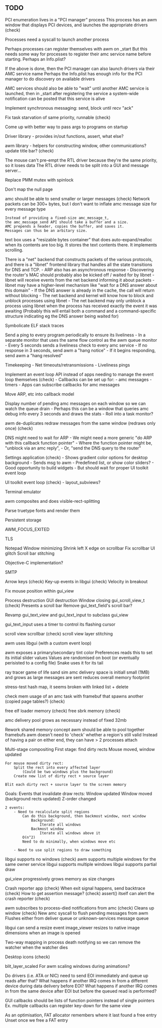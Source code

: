 TODO
---------------

PCI enumeration lives in a "PCI manager" process
This process has an awm window that displays PCI devices, 
and launches the appropriate drivers (check)

Processes need a syscall to launch another process

Perhaps processes can register themselves with awm on _start
But this needs some way for processes to register their amc service 
name before starting. Perhaps an Info.plist?

If the above is done, then the PCI manager can also launch drivers via their AMC service name
Perhaps the Info.plist has enough info for the PCI manager to do discovery on available drivers

AMC services should also be able to "wait" until another AMC service is launched, then
in _start after registering the service a system-wide notification can be posted that this service is alive

Implement synchronous messaging: send, block until recv "ack"

Fix task starvation of same priority, runnable (check)

Come up with better way to pass args to programs on startup

Driver library - provides in/out functions, assert, what else?

awm library - helpers for constructing window, other communications? update title bar? (check)

The mouse can't pre-empt the RTL driver because they're the same priority, so it loses data
The RTL driver needs to be split into a GUI and message server...

Replace PMM mutex with spinlock

Don't map the null page

amc should be able to send smaller or larger messages (check)
    Network packets can be 300+ bytes,
    but I don't want to inflate amc message size for every message type

    Instead of providing a fixed-size amc_message_t,
    the amc_message_send API should take a buffer and a size.
    AMC prepends a header, copies the buffer, and saves it.
    Messages can thus be an arbitary size.

text box uses a "resizable bytes container" that does auto-expand/realloc when
its contents are too big. It stores the text contents there. It implements scrolling.

There is a "net" backend that constructs packets of the various protocols,
and there is a "libnet" frontend library that handles all the state transitions for
DNS and TCP.
    - ARP also has an asynchronous response
    - Discovering the router's MAC should probably also be kicked off / waited for by libnet
    - libnet will receive events from the net backend informing it about packets
    - libnet may have a higher-level mechanism like "wait for a DNS answer about this domain"
    - If the DNS answer is already in the cache, the call will return without blocking
    - The net backend and kernel will know how to block and unblock processes using libnet
    - The net backend may only unblock a process using libnet when the process has received
        exactly the event it was awaiting
        (Probably this will entail both a command and a command-specific structure indicating 
            eg the DNS answer being waited for)

Symbolicate ELF stack traces

Send a ping to every program periodically to ensure its liveliness
    - In a separate monitor that uses the same flow control as the awm queue monitor
    - Every 5 seconds sends a liveliness check to every amc service
    - If no response in 3 seconds, send awm a "hang notice"
    - If it begins responding, send awm a "hang resolved"

Timekeeping
    - Net timeouts/retransmissions
    - Liveliness pings

Implement an event loop API instead of apps needing to manage the event loop themselves (check)
    - Callbacks can be set up for:
        - amc messages
        - timers
    - Apps can subscribe callbacks for amc messages

Move ARP, etc into callback model

Display number of pending amc messages on each window so we can watch the queue drain
    - Perhaps this can be a window that queries amc debug info every 3 seconds and
       draws the stats
    - Roll into a task monitor?

awm de-duplicates redraw messages from the same window (redraws only once) (check)

DNS might need to wait for ARP
    - We might need a more generic "do ARP with this callback function pointer"
        - Where the function pointer might be, "unblock via an amc reply",
            - Or, "send the DNS query to the router"

Settings application (check)
    - Shows gradient color options for desktop background
        - Sends msg to awm
    - Predefined list, or show color sliders?
        - Good opportunity to build widgets
            - But should wait for proper UI toolkit event loop

UI toolkit event loop (check)
    - layout_subviews?

Terminal emulator

awm composites and does visible-rect-splitting

Parse truetype fonts and render them

Persistent storage

AWM_FOCUS_EXITED

TLS

Notepad
Window minimizing
Shrink left X edge on scrollbar
Fix scrollbar UI glitch
Scroll bar stitching

Objective-C implementation?

SMTP

Arrow keys (check)
Key-up events in libgui (check)
Velocity in breakout

Fix mouse position within gui_view

Process destruction
GUI destruction
Window closing
gui_scroll_view_t (check)
    Presents a scroll bar
    Remove gui_text_field's scroll bar?

Revamp gui_text_view and gui_text_input to subclass gui_view

gui_text_input uses a timer to control its flashing cursor

scroll view scrollbar (check)
scroll view layer stitching

awm uses libgui (with a custom event loop)

awm exposes a primary/secondary tint color
    Preferences reads this to set its initial slider values
    Values are randomised on boot (or eventually perisisted to a config file)
    Snake uses it for its tail

ray tracer
game of life
sand sim
amc delivery space is initiall small (1MB) and grows as large messages are sent
    reduces overall memory footprint

stress-test hash map, it seems broken with linked list + delete

check mem usage of an amc task with framebuf that spawns another (copied page tables?) (check)

free elf loader memory (check)
free sbrk memory (check)

amc delivery pool grows as necessary instead of fixed 32mb

Rework shared memory concept
    awm should be able to pool together framebufs
    awm doesn't need to 'check' whether a region's still valid
    Instead of having a pair on either end, they can have > 2 processes attach

Multi-stage compositing
    First stage: find dirty rects
        Mouse moved, window updated
    
    For mouse moved dirty rect:
        Split the rect into every affected layer
            (Could be two windows plus the background)
        Create new list of dirty rect + source layer

    Blit each dirty rect + source layer to the screen memory

Goals:
    Events that invalidate draw rects:
        Window updated
        Window moved (background rects updated)
        Z-order changed

    2 events:
        - Need to recalculate split regions
            Can do this background, then backmost window, next window
                Background:
                    Iterate all windows
                Backmost window
                    Iterate all windows above it
            O(n^2)
            Need to do minimally, when windows move etc

        - Need to use split regions to draw something
    
libgui supports no windows (check)
awm supports multiple windows for the same owner service
libgui supports multiple windows 
libgui supports partial draw

gui_view progressively grows memory as size changes

Crash reporter app (check)
When exit signal happens, send backtrace (check)
    How to get assertion message? (check)
    assert() itself can alert the crash reporter (check)

awm subscribes to process-died notifications from amc (check)
    Cleans up window (check)
    New amc syscall to flush pending messages from awm
        Flushes either from deliver queue or unknown-services message queue

libgui can send a resize event
    image_viewer resizes to native image dimensions when an image is opened

Two-way mapping in process death notifying so we can remove the watcher when the watcher dies

Desktop icons (check)

blit_layer_scaled
    For awm scaling windows during animations?

Do drivers (i.e. ATA or NIC) need to send EOI immediately and queue up reads after that?
    What happens if another IRQ comes in from a different device during data delivery before EOI?
    What happens if another IRQ comes in from the same device after EOI but before the queued read is performed?

GUI callbacks should be lists of function pointers instead of single pointers
    Ex. multiple callbacks can register key-down for the same view

As an optimisation, FAT allocator remembers where it last found a free entry
    Unset once we free a FAT entry
